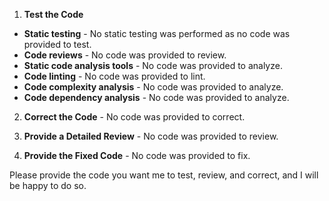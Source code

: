 1. **Test the Code**

- **Static testing** - No static testing was performed as no code was provided to test.
- **Code reviews** - No code was provided to review.
- **Static code analysis tools** - No code was provided to analyze.
- **Code linting** - No code was provided to lint.
- **Code complexity analysis** - No code was provided to analyze.
- **Code dependency analysis** - No code was provided to analyze.

2. **Correct the Code** - No code was provided to correct.

3. **Provide a Detailed Review** - No code was provided to review.

4. **Provide the Fixed Code** - No code was provided to fix.

Please provide the code you want me to test, review, and correct, and I will be happy to do so.